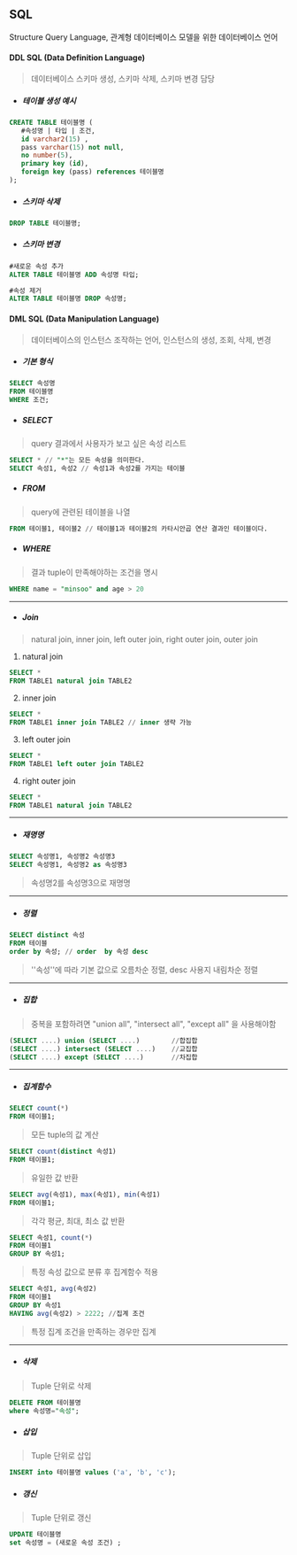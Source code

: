 ## SQL

Structure Query Language, 관계형 데이터베이스 모델을 위한 데이터베이스 언어



#### DDL SQL (Data Definition Language)

> 데이터베이스 스키마 생성, 스키마 삭제, 스키마 변경 담당



- ##### 테이블 생성 예시

```sql
CREATE TABLE 테이블명 (
   #속성명 | 타입 | 조건,
   id varchar2(15) ,
   pass varchar(15) not null,
   no number(5),
   primary key (id),
   foreign key (pass) references 테이블명
);
```

- ##### 스키마 삭제

```sql
DROP TABLE 테이블명;
```

- ##### 스키마 변경

```sql
#새로운 속성 추가
ALTER TABLE 테이블명 ADD 속성명 타입;

#속성 제거
ALTER TABLE 테이블명 DROP 속성명;
```



<h4>DML SQL (Data Manipulation Language)</h4>

> 데이터베이스의 인스턴스 조작하는 언어, 인스턴스의 생성, 조회, 삭제, 변경



- ##### 기본 형식

```sql
SELECT 속성명
FROM 테이블명
WHERE 조건;
```

- ##### SELECT

> query 결과에서 사용자가 보고 싶은 속성 리스트

```sql
SELECT * // "*"는 모든 속성을 의미한다.
SELECT 속성1, 속성2 // 속성1과 속성2를 가지는 테이블
```

- ##### FROM

> query에 관련된 테이블을 나열

```sql
FROM 테이블1, 테이블2 // 테이블1과 테이블2의 카타시안곱 연산 결과인 테이블이다.
```

- ##### WHERE

> 결과 tuple이 만족해야하는 조건을 명시

```sql
WHERE name = "minsoo" and age > 20
```

<hr>

- ##### Join

> natural join, inner join, left outer join, right outer join, outer join 

1) natural join

```sql
SELECT *
FROM TABLE1 natural join TABLE2
```



2) inner join

```sql
SELECT *
FROM TABLE1 inner join TABLE2 // inner 생략 가능
```



3) left outer  join

```sql
SELECT *
FROM TABLE1 left outer join TABLE2
```



4) right outer join

```sql
SELECT *
FROM TABLE1 natural join TABLE2
```

<hr>

- ##### 재명명

```sql
SELECT 속성명1, 속성명2 속성명3
SELECT 속성명1, 속성명2 as 속성명3
```

> 속성명2를 속성명3으로 재명명

<hr>

- ##### 정렬

```sql
SELECT distinct 속성
FROM 테이블
order by 속성; // order  by 속성 desc
```

> ''속성''에 따라 기본 값으로 오름차순 정렬, desc 사용지 내림차순 정렬

<hr>

- ##### 집합

> 중복을 포함하려면 "union all", "intersect all", "except all" 을 사용해야함

```sql
(SELECT ....) union (SELECT ....)        //합집합 
(SELECT ....) intersect (SELECT ....)    //교집합
(SELECT ....) except (SELECT ....)       //차집합
```

<hr>

- ##### 집계함수

```sql
SELECT count(*)
FROM 테이블1;
```

> 모든 tuple의 값 계산

```sql
SELECT count(distinct 속성1)
FROM 테이블1;
```

> 유일한 값 반환

```sql
SELECT avg(속성1), max(속성1), min(속성1)
FROM 테이블1;
```

> 각각 평균, 최대, 최소 값 반환

```sql
SELECT 속성1, count(*)
FROM 테이블1
GROUP BY 속성1;
```

> 특정 속성 값으로 분류 후 집계함수 적용

```sql
SELECT 속성1, avg(속성2)
FROM 테이블1
GROUP BY 속성1
HAVING avg(속성2) > 2222; //집계 조건
```

> 특정 집계 조건을 만족하는 경우만 집계 

<hr>

- ##### 삭제

> Tuple 단위로 삭제

```sql
DELETE FROM 테이블명
where 속성명="속성";
```

- ##### 삽입

> Tuple 단위로 삽입

```sql
INSERT into 테이블명 values ('a', 'b', 'c');
```

- ##### 갱신

> Tuple 단위로 갱신

```sql
UPDATE 테이블명
set 속성명 = (새로운 속성 조건) ;
```

